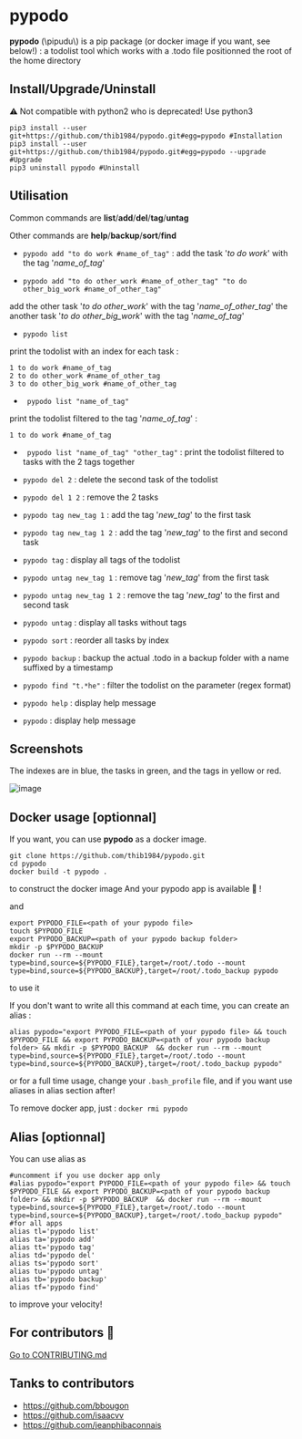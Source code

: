 # pypodo

**pypodo** (\pipudu\\) is a pip package (or docker image if you want, see below!) : a todolist tool which works with a .todo file positionned the root of the home directory

## Install/Upgrade/Uninstall

:warning: Not compatible with python2 who is deprecated! Use python3

```
pip3 install --user git+https://github.com/thib1984/pypodo.git#egg=pypodo #Installation
pip3 install --user git+https://github.com/thib1984/pypodo.git#egg=pypodo --upgrade #Upgrade
pip3 uninstall pypodo #Uninstall
```

## Utilisation

Common commands are **list**/**add**/**del**/**tag**/**untag**

Other commands are **help**/**backup**/**sort**/**find**

- ``pypodo add "to do work #name_of_tag"`` : add the task '_to do work_' with the tag '_name_of_tag_'

- ``pypodo add "to do other_work #name_of_other_tag" "to do other_big_work #name_of_other_tag"``

add the other task '_to do other_work_' with the tag '_name_of_other_tag_' the another task '_to do other_big_work_' with the tag '_name_of_tag_'

- ``pypodo list`` 

print the todolist with an index for each task :

```
1 to do work #name_of_tag
2 to do other_work #name_of_other_tag
3 to do other_big_work #name_of_other_tag
```


- `` pypodo list "name_of_tag"``

print the todolist filtered to the tag '_name_of_tag_' :

```
1 to do work #name_of_tag
```

- `` pypodo list "name_of_tag" "other_tag"`` : print the todolist filtered to tasks with the 2 tags together

- ``pypodo del 2``  : delete the second task of the todolist

- ``pypodo del 1 2`` : remove the 2 tasks 

- ``pypodo tag new_tag 1`` : add the tag '_new_tag_' to the first task

- ``pypodo tag new_tag 1 2`` : add the tag '_new_tag_' to the first and second task

- ``pypodo tag`` : display all tags of the todolist

- ``pypodo untag new_tag 1`` : remove tag '_new_tag_' from the first task

- ``pypodo untag new_tag 1 2`` : remove the tag '_new_tag_' to the first and second task

- ``pypodo untag`` : display all tasks without tags

- ``pypodo sort`` :  reorder all tasks by index

- ``pypodo backup`` : backup the actual .todo in a backup folder with a name suffixed by a timestamp

- ``pypodo find "t.*he"`` : filter the todolist on the parameter (regex format)

- ``pypodo help`` : display help message

- ``pypodo`` : display help message


## Screenshots

The indexes are in blue, the tasks in green, and the tags in yellow or red.

![image](https://user-images.githubusercontent.com/45128847/95683314-c75dd400-0bea-11eb-900c-bf1aafc09999.png)

## Docker usage [optionnal]

If you want, you can use **pypodo** as a docker image.

```
git clone https://github.com/thib1984/pypodo.git
cd pypodo
docker build -t pypodo .
``` 
to construct the docker image 
And your pypodo app is available 🤘 ! 

and
```
export PYPODO_FILE=<path of your pypodo file>
touch $PYPODO_FILE
export PYPODO_BACKUP=<path of your pypodo backup folder>
mkdir -p $PYPODO_BACKUP  
docker run --rm --mount type=bind,source=${PYPODO_FILE},target=/root/.todo --mount type=bind,source=${PYPODO_BACKUP},target=/root/.todo_backup pypodo
```
to use it

If you don't want to write all this command at each time, you can create an alias : 
```
alias pypodo="export PYPODO_FILE=<path of your pypodo file> && touch $PYPODO_FILE && export PYPODO_BACKUP=<path of your pypodo backup folder> && mkdir -p $PYPODO_BACKUP  && docker run --rm --mount type=bind,source=${PYPODO_FILE},target=/root/.todo --mount type=bind,source=${PYPODO_BACKUP},target=/root/.todo_backup pypodo"
```

or for a full time usage, change your ```.bash_profile``` file, and if you want use aliases in alias section after!

To remove docker app, just : ``docker rmi pypodo``


## Alias [optionnal]

You can use alias as

```
#uncomment if you use docker app only
#alias pypodo="export PYPODO_FILE=<path of your pypodo file> && touch $PYPODO_FILE && export PYPODO_BACKUP=<path of your pypodo backup folder> && mkdir -p $PYPODO_BACKUP  && docker run --rm --mount type=bind,source=${PYPODO_FILE},target=/root/.todo --mount type=bind,source=${PYPODO_BACKUP},target=/root/.todo_backup pypodo"
#for all apps
alias tl='pypodo list'
alias ta='pypodo add'
alias tt='pypodo tag'
alias td='pypodo del'
alias ts='pypodo sort'
alias tu='pypodo untag'
alias tb='pypodo backup'
alias tf='pypodo find'
```

to improve your velocity!

## For contributors :construction_worker:

[Go to CONTRIBUTING.md](CONTRIBUTING.md)


## Tanks to contributors 
- https://github.com/bbougon
- https://github.com/isaacvv
- https://github.com/jeanphibaconnais
